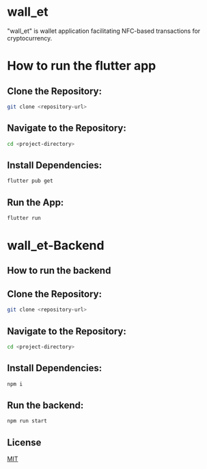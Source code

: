 # wall_et

"wall_et" is wallet application facilitating NFC-based transactions for cryptocurrency.

# How to run the flutter app

## Clone the Repository:

```bash
git clone <repository-url>
```

## Navigate to the Repository:

```bash
cd <project-directory>
```
## Install Dependencies:

```bash
flutter pub get
```
## Run the App:

```bash
flutter run
```

# wall_et-Backend

## How to run the backend

## Clone the Repository:

```bash
git clone <repository-url>
```

## Navigate to the Repository:

```bash
cd <project-directory>
```
## Install Dependencies:

```bash
npm i
```
## Run the backend:

```bash
npm run start
```

## License

[MIT](https://choosealicense.com/licenses/mit/)
